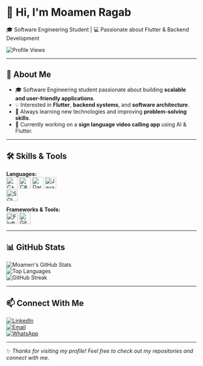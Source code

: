 # 👋 Hi, I'm Moamen Ragab  
🎓 Software Engineering Student | 💻 Passionate about Flutter & Backend Development  

![Profile Views](https://komarev.com/ghpvc/?username=moamenragab189&color=blue)

---

## 🚀 About Me  
- 🎓 Software Engineering student passionate about building **scalable and user-friendly applications**.  
- 💡 Interested in **Flutter**, **backend systems**, and **software architecture**.  
- 🔎 Always learning new technologies and improving **problem-solving skills**.  
- 🌱 Currently working on a **sign language video calling app** using AI & Flutter.  

---

## 🛠️ Skills & Tools  

**Languages:**  
<img src="https://cdn.jsdelivr.net/gh/devicons/devicon/icons/cplusplus/cplusplus-original.svg" alt="C++" height="30"/> 
<img src="https://cdn.jsdelivr.net/gh/devicons/devicon/icons/csharp/csharp-original.svg" alt="C#" height="30"/> 
<img src="https://cdn.jsdelivr.net/gh/devicons/devicon/icons/dart/dart-original.svg" alt="Dart" height="30"/> 
<img src="https://cdn.jsdelivr.net/gh/devicons/devicon/icons/javascript/javascript-original.svg" alt="JavaScript" height="30"/>  
<img src="https://cdn.jsdelivr.net/gh/devicons/devicon/icons/microsoftsqlserver/microsoftsqlserver-plain.svg" alt="SQL Server" height="30"/>  

**Frameworks & Tools:**  
<img src="https://cdn.jsdelivr.net/gh/devicons/devicon/icons/flutter/flutter-original.svg" alt="Flutter" height="30"/> 
<img src="https://cdn.jsdelivr.net/gh/devicons/devicon/icons/git/git-original.svg" alt="Git" height="30"/>  

---

## 📊 GitHub Stats  

![Moamen's GitHub Stats](https://github-readme-stats.vercel.app/api?username=moamenragab189&show_icons=true&theme=tokyonight)  
![Top Languages](https://github-readme-stats.vercel.app/api/top-langs/?username=moamenragab189&layout=compact&theme=tokyonight)  
![GitHub Streak](https://streak-stats.demolab.com?user=moamenragab189&theme=tokyonight&border_radius=4.5)  

---

## 📫 Connect With Me  

[![LinkedIn](https://img.shields.io/badge/LinkedIn-blue?logo=linkedin&logoColor=white)](https://linkedin.com/in/moamen-ragab)  
[![Email](https://img.shields.io/badge/Email-red?logo=gmail&logoColor=white)](mailto:moamenragab66@gmail.com)  
[![WhatsApp](https://img.shields.io/badge/WhatsApp-green?logo=whatsapp&logoColor=white)](https://wa.me/201020641775)  

---
✨ *Thanks for visiting my profile! Feel free to check out my repositories and connect with me.*  
